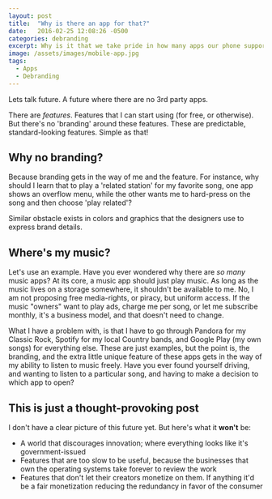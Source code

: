 ```yaml
---
layout: post
title:  "Why is there an app for that?"
date:   2016-02-25 12:08:26 -0500
categories: debranding
excerpt: Why is it that we take pride in how many apps our phone supports? Is the purpose of technology to serve us toward a more fulfilling human life, or are we becoming slave to technology?
image: /assets/images/mobile-app.jpg
tags: 
  - Apps
  - Debranding
---
```


Lets talk future. A future where there are no 3rd party apps.

There are *features*. Features that I can start using (for free, or otherwise). But there's no 'branding' around these features. These are predictable, standard-looking features. Simple as that!

## Why no branding?
Because branding gets in the way of me and the feature. For instance, why should I learn that to play a 'related station' for my favorite song, one app shows an overflow menu, while the other wants me to hard-press on the song and then choose 'play related'?

Similar obstacle exists in colors and graphics that the designers use to express brand details.

## Where's my music?
Let's use an example. Have you ever wondered why there are *so many* music apps? At its core, a music app should just play music. As long as the music lives on a storage somewhere, it shouldn't be available to me. No, I am not proposing free media-rights, or piracy, but uniform access. If the music "owners" want to play ads, charge me per song, or let me subscribe monthly, it's a business model, and that doesn't need to change.

What I have a problem with, is that I have to go through Pandora for my Classic Rock, Spotify for my local Country bands, and Google Play (my own songs) for everything else. These are just examples, but the point is, the branding, and the extra little unique feature of these apps gets in the way of my ability to listen to music freely. Have you ever found yourself driving, and wanting to listen to a particular song, and having to make a decision to which app to open?

## This is just a thought-provoking post
I don't have a clear picture of this future yet. But here's what it **won't** be:

* A world that discourages innovation; where everything looks like it's government-issued
* Features that are too slow to be useful, because the businesses that own the operating systems take forever to review the work
* Features that don't let their creators monetize on them. If anything it'd be a fair monetization reducing the redundancy in favor of the consumer
